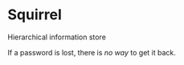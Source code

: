 # Squirrel
Hierarchical information store

If a password is lost, there is *no way* to get it back.
